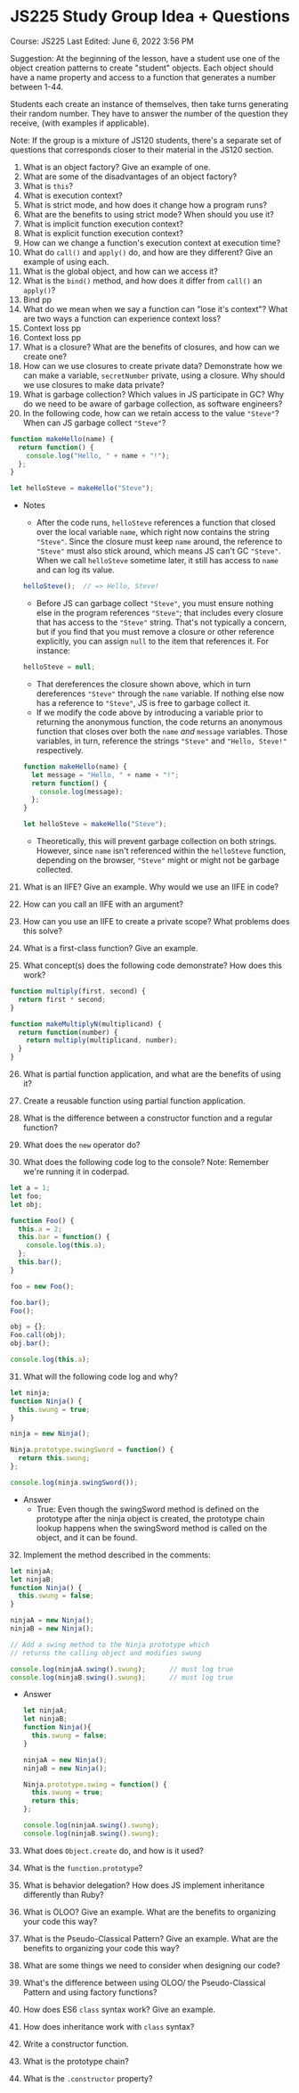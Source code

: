 # JS225 Study Group Idea + Questions

Course: JS225
Last Edited: June 6, 2022 3:56 PM

Suggestion: At the beginning of the lesson, have a student use one of the object creation patterns to create "student" objects. Each object should have a name property and access to a function that generates a number between 1-44.

Students each create an instance of themselves, then take turns generating their random number. They have to answer the number of the question they receive, (with examples if applicable).

Note: If the group is a mixture of JS120 students, there's a separate set of questions that corresponds closer to their material in the JS120 section.

1. What is an object factory? Give an example of one.
2. What are some of the disadvantages of an object factory?
3. What is `this`?
4. What is execution context?
5. What is strict mode, and how does it change how a program runs? 
6. What are the benefits to using strict mode? When should you use it?
7. What is implicit function execution context?
8. What is explicit function execution context?
9. How can we change a function's execution context at execution time?
10. What do `call()` and `apply()` do, and how are they different? Give an example of using each.
11. What is the global object, and how can we access it?
12. What is the `bind()` method, and how does it differ from `call()` an `apply()`?
13. Bind pp
14. What do we mean when we say a function can "lose it's context"? What are two ways a function can experience context loss? 
15. Context loss pp
16. Context loss pp
17. What is a closure? What are the benefits of closures, and how can we create one?
18. How can we use closures to create private data? Demonstrate how we can make a variable, `secretNumber` private, using a closure. Why should we use closures to make data private?
19. What is garbage collection? Which values in JS participate in GC? Why do we need to be aware of garbage collection, as software engineers?
20. In the following code, how can we retain access to the value `"Steve"`? When can JS garbage collect `"Steve"`? 

```jsx
function makeHello(name) {
  return function() {
    console.log("Hello, " + name + "!");
  };
}

let helloSteve = makeHello("Steve");
```

- Notes
    - After the code runs, `helloSteve` references a function that closed over the local variable `name`, which right now contains the string `"Steve"`. Since the closure must keep `name` around, the reference to `"Steve"` must also stick around, which means JS can't GC `"Steve"`. When we call `helloSteve` sometime later, it still has access to `name` and can log its value.
    
    ```jsx
    helloSteve();  // => Hello, Steve!
    ```
    
    - Before JS can garbage collect `"Steve"`, you must ensure nothing else in the program references `"Steve"`; that includes every closure that has access to the `"Steve"` string. That's not typically a concern, but if you find that you must remove a closure or other reference explicitly, you can assign `null` to the item that references it. For instance:
    
    ```jsx
    helloSteve = null;
    ```
    
    - That dereferences the closure shown above, which in turn dereferences `"Steve"` through the `name` variable. If nothing else now has a reference to `"Steve"`, JS is free to garbage collect it.
    - If we modify the code above by introducing a variable prior to returning the anonymous function, the code returns an anonymous function that closes over both the `name` *and* `message` variables. Those variables, in turn, reference the strings `"Steve"` and `"Hello, Steve!"` respectively.
    
    ```jsx
    function makeHello(name) {
      let message = "Hello, " + name + "!";
      return function() {
        console.log(message);
      };
    }
    
    let helloSteve = makeHello("Steve");
    ```
    
    - Theoretically, this will prevent garbage collection on both strings. However, since `name` isn't referenced within the `helloSteve` function, depending on the browser, `"Steve"` might or might not be garbage collected.

21. What is an IIFE? Give an example. Why would we use an IIFE in code?

22. How can you call an IIFE with an argument? 

23. How can you use an IIFE to create a private scope? What problems does this solve?

24. What is a first-class function? Give an example.

25. What concept(s) does the following code demonstrate? How does this work?

```jsx
function multiply(first, second) {
  return first * second;
}

function makeMultiplyN(multiplicand) {
  return function(number) {
    return multiply(multiplicand, number);
  }
}
```

26. What is partial function application, and what are the benefits of using it?

27. Create a reusable function using partial function application.

28. What is the difference between a constructor function and a regular function?

29. What does the `new` operator do?

30. What does the following code log to the console? Note: Remember we're running it in coderpad.

```jsx
let a = 1;
let foo;
let obj;

function Foo() {
  this.a = 2;
  this.bar = function() {
    console.log(this.a);
  };
  this.bar();
}

foo = new Foo();

foo.bar();
Foo();

obj = {};
Foo.call(obj);
obj.bar();

console.log(this.a);
```

31. What will the following code log and why?

```jsx
let ninja;
function Ninja() {
  this.swung = true;
}

ninja = new Ninja();

Ninja.prototype.swingSword = function() {
  return this.swung;
};

console.log(ninja.swingSword());
```

- Answer
    - True: Even though the swingSword method is defined on the prototype after the ninja object is created, the prototype chain lookup happens when the swingSword method is called on the object, and it can be found.

32. Implement the method described in the comments:

```jsx
let ninjaA;
let ninjaB;
function Ninja() {
  this.swung = false;
}

ninjaA = new Ninja();
ninjaB = new Ninja();

// Add a swing method to the Ninja prototype which
// returns the calling object and modifies swung

console.log(ninjaA.swing().swung);      // must log true
console.log(ninjaB.swing().swung);      // must log true
```

- Answer
    
    ```jsx
    let ninjaA;
    let ninjaB;
    function Ninja(){
      this.swung = false;
    }
    
    ninjaA = new Ninja();
    ninjaB = new Ninja();
    
    Ninja.prototype.swing = function() {
      this.swung = true;
      return this;
    };
    
    console.log(ninjaA.swing().swung);
    console.log(ninjaB.swing().swung);
    ```
    

33. What does `Object.create` do, and how is it used?

34. What is the `function.prototype`? 

35. What is behavior delegation? How does JS implement inheritance differently than Ruby?

36. What is OLOO? Give an example. What are the benefits to organizing your code this way?

37. What is the Pseudo-Classical Pattern? Give an example. What are the benefits to organizing your code this way?

38. What are some things we need to consider when designing our code? 

39. What's the difference between using OLOO/ the Pseudo-Classical Pattern and using factory functions? 

40. How does ES6 `class` syntax work? Give an example.

41. How does inheritance work with `class` syntax?

42. Write a constructor function. 

43. What is the prototype chain?

44. What is the `.constructor` property?